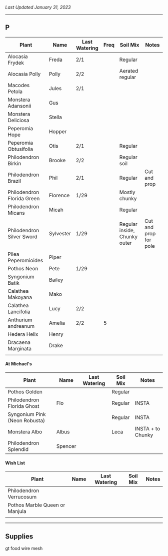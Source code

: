 *Last Updated January 31, 2023*

---

## P

| Plant                      | Name      | Last Watering | Freq | Soil Mix                     | Notes                 |
| -------------------------- | --------- | ------------- | ---- | ---------------------------- | --------------------- |
| Alocasia Frydek            | Freda     | 2/1           |      | Regular                      |                       |
| Alocasia Polly             | Polly     | 2/2           |      | Aerated regular              |                       |
| Macodes Petola             | Jules     | 2/1           |      |                              |                       |
| Monstera Adansonii         | Gus       |               |      |                              |                       |
| Monstera Deliciosa         | Stella    |               |      |                              |                       |
| Peperomia Hope             | Hopper    |               |      |                              |                       |
| Peperomia Obtusifolia      | Otis      | 2/1           |      | Regular                      |                       |
| Philodendron Birkin        | Brooke    | 2/2           |      | Regular soil                 |                       |
| Philodendron Brazil        | Phil      | 2/1           |      | Regular                      | Cut and prop          |
| Philodendron Florida Green | Florence  | 1/29          |      | Mostly chunky                |                       |
| Philodendron Micans        | Micah     |               |      | Regular                      |                       |
| Philodendron Silver Sword  | Sylvester | 1/29          |      | Regular inside, Chunky outer | Cut and prop for pole |
| Pilea Peperomioides        | Piper     |               |      |                              |                       |
| Pothos Neon                | Pete      | 1/29          |      |                              |                       |
| Syngonium Batik            | Bailey    |               |      |                              |                       |
| Calathea Makoyana          | Mako      |               |      |                              |                       |
| Calathea Lancifolia        | Lucy      | 2/2           |      |                              |                       |
| Anthurium andreanum        | Amelia    | 2/2           | 5    |                              |                       |
| Hedera Helix               | Henry     |               |      |                              |                       |
| Dracaena Marginata         | Drake     |               |      |                              |                       |
|                            |           |               |      |                              |                       |


#### At Michael's

| Plant                         | Name    | Last Watering | Soil Mix | Notes             |
| ----------------------------- | ------- | ------------- | -------- | ----------------- |
| Pothos Golden                 |         |               | Regular  |                   |
| Philodendron Florida Ghost    | Flo     |               | Regular  | INSTA             |
| Syngonium Pink (Neon Robusta) |         |               | Regular  | INSTA             |
| Monstera Albo                 | Albus   |               | Leca     | INSTA + to Chunky |
| Philodendron Splendid         | Spencer |               |          |                   |

#### Wish List

| Plant                          | Name | Last Watering | Soil Mix | Notes |
| ------------------------------ | ---- | ------------- | -------- | ----- |
| Philodendron Verrucosum        |      |               |          |       |
| Pothos Marble Queen or Manjula |      |               |          |       |
|                                |      |               |          |       |



---

## Supplies

gt food
wire mesh

